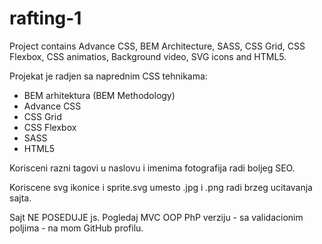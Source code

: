 # rafting-1
Project contains Advance CSS, BEM Architecture, SASS, CSS Grid, CSS Flexbox, CSS animatios, Background video, SVG icons and HTML5.

Projekat je radjen sa naprednim CSS tehnikama: 

- BEM arhitektura (BEM Methodology)
- Advance CSS
- CSS Grid
- CSS Flexbox
- SASS
- HTML5

Korisceni razni tagovi u naslovu i imenima fotografija radi boljeg SEO. 

Koriscene svg ikonice i sprite.svg umesto .jpg i .png radi brzeg ucitavanja sajta. 

Sajt NE POSEDUJE js. Pogledaj MVC OOP PhP verziju - sa validacionim poljima - na mom GitHub profilu.
